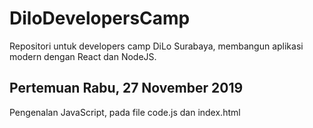 # DiloDevelopersCamp
Repositori untuk developers camp DiLo Surabaya, membangun aplikasi modern dengan React dan NodeJS.

## Pertemuan Rabu, 27 November 2019
Pengenalan JavaScript, pada file code.js dan index.html
